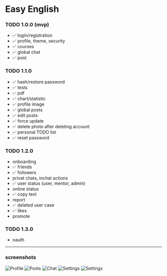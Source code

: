 # Easy English

### TODO 1.0.0 (mvp)

- ✅ login/registration
- ✅ profile, theme, security
- ✅ courses
- ✅ global chat
- ✅ post

### TODO 1.1.0

- ✅ hash/restore password
- ✅ tests
- ✅ pdf
- ✅ chart/statistic
- ✅ profile image
- ✅ global posts
- ✅ edit posts
- ✅ force update
- ✅ delete photo after deleting account
- ✅ personal TODO list
- ✅ reset password

### TODO 1.2.0

- onboarding
- ✅ friends
- ✅ followers
- privat chats, inchat actions
- ✅ user status (user, mentor, admin)
- online status
- ✅ copy text
- report
- ✅ deleted user case
- ✅ likes
- promote

### TODO 1.3.0

- oauth

---

### screenshots

![Profile](./assets/profile.jpg 'Profile')
![Posts](./assets/postModal.jpg 'User post actions')
![Chat](./assets/chat.jpg 'Global chat')
![Settings](./assets/settings.jpg 'Profile settings')
![Settings](./assets/settingsModal.jpg 'Profile settings more actions')
